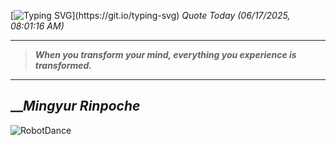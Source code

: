 [![Typing SVG](https://readme-typing-svg.herokuapp.com?font=Press+Start+2P&color=C2F784&size=35&width=900&height=100&lines=Hello+World%2C+I'm+Hung+!)](https://git.io/typing-svg) 
_Quote Today (06/17/2025, 08:01:16 AM)_
___
>**_When you transform your mind, everything you experience is transformed._**
___

## __**_Mingyur Rinpoche_**

![RobotDance](src/assets/images/robot-dancing-dribble.gif?style=center)
